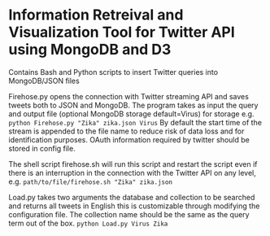 # Information Retreival and Visualization Tool for Twitter API using MongoDB and D3

Contains Bash and Python scripts to insert Twitter queries into MongoDB/JSON files 

Firehose.py opens the connection with Twitter streaming API and saves tweets both to JSON and MongoDB.
The program takes as input the query and output file (optional MongoDB storage default=Virus) for storage
e.g. 
`python Firehose.py "Zika" zika.json Virus`
By default the start time of the stream is appended to the file name to reduce risk of data loss and for
identification purposes. OAuth information required by twitter should be stored in config file.

The shell script firehose.sh will run this script and restart the script even if there is an interruption
in the connection with the Twitter API on any level, e.g.
`path/to/file/firehose.sh "Zika" zika.json`

Load.py takes two arguments the database and collection to be searched and returns all tweets in English this
is customizable through modifying the configuration file. The collection name should be the same as the query
term out of the box.
`python Load.py Virus Zika`


